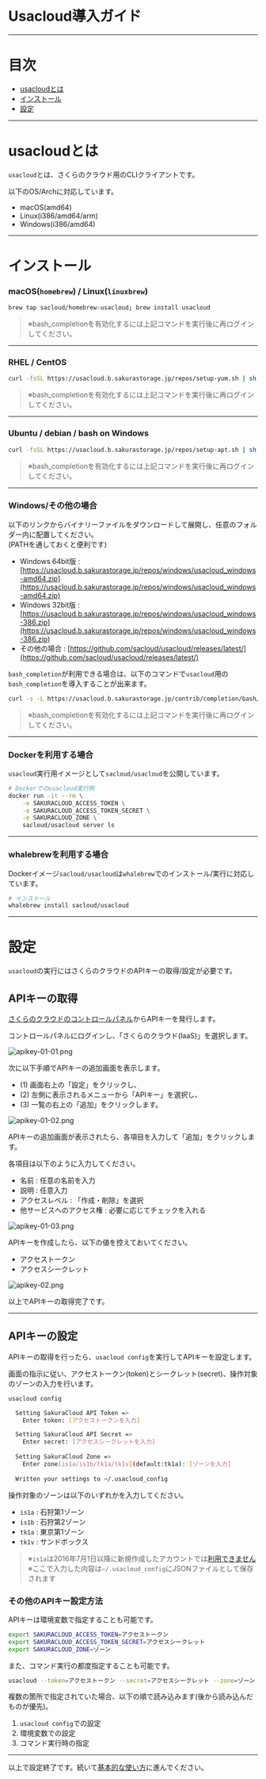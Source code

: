 # Usacloud導入ガイド

---

# 目次

  * [usacloudとは](#usacloud_1)
  * [インストール](#_2)
  * [設定](#_3)

---

# usacloudとは 

`usacloud`とは、さくらのクラウド用のCLIクライアントです。  

以下のOS/Archに対応しています。

  - macOS(amd64)
  - Linux(i386/amd64/arm)
  - Windows(i386/amd64)

---

# インストール

### macOS(`homebrew`) / Linux(`linuxbrew`)

```bash
brew tap sacloud/homebrew-usacloud; brew install usacloud
```

> ※bash_completionを有効化するには上記コマンドを実行後に再ログインしてください。

--- 

### RHEL / CentOS

```bash
curl -fsSL https://usacloud.b.sakurastorage.jp/repos/setup-yum.sh | sh
```

> ※bash_completionを有効化するには上記コマンドを実行後に再ログインしてください。

--- 

### Ubuntu / debian / bash on Windows

```bash
curl -fsSL https://usacloud.b.sakurastorage.jp/repos/setup-apt.sh | sh
```

> ※bash_completionを有効化するには上記コマンドを実行後に再ログインしてください。

---

### Windows/その他の場合

以下のリンクからバイナリーファイルをダウンロードして展開し、任意のフォルダー内に配置してください。  
(PATHを通しておくと便利です)

- Windows 64bit版 : [https://usacloud.b.sakurastorage.jp/repos/windows/usacloud_windows-amd64.zip](https://usacloud.b.sakurastorage.jp/repos/windows/usacloud_windows-amd64.zip)
- Windows 32bit版 : [https://usacloud.b.sakurastorage.jp/repos/windows/usacloud_windows-386.zip](https://usacloud.b.sakurastorage.jp/repos/windows/usacloud_windows-386.zip)
- その他の場合 : [https://github.com/sacloud/usacloud/releases/latest/](https://github.com/sacloud/usacloud/releases/latest/)

`bash_completion`が利用できる場合は、以下のコマンドで`usacloud`用の`bash_completion`を導入することが出来ます。

```bash
curl -s -L https://usacloud.b.sakurastorage.jp/contrib/completion/bash/usacloud >> ~/.bashrc
```

> ※bash_completionを有効化するには上記コマンドを実行後に再ログインしてください。

---

### Dockerを利用する場合

`usacloud`実行用イメージとして`sacloud/usacloud`を公開しています。

```bash
# Dockerでのusacloud実行例
docker run -it --rm \
    -e SAKURACLOUD_ACCESS_TOKEN \
    -e SAKURACLOUD_ACCESS_TOKEN_SECRET \
    -e SAKURACLOUD_ZONE \
    sacloud/usacloud server ls
```

---

### whalebrewを利用する場合


Dockerイメージ`sacloud/usacloud`は`whalebrew`でのインストール/実行に対応しています。

```bash
# インストール
whalebrew install sacloud/usacloud
```

---

# 設定

`usacloud`の実行にはさくらのクラウドのAPIキーの取得/設定が必要です。

## APIキーの取得

[さくらのクラウドのコントロールパネル](https://secure.sakura.ad.jp/cloud/)からAPIキーを発行します。

コントロールパネルにログインし、「さくらのクラウド(IaaS)」を選択します。

![apikey-01-01.png](images/apikey-01-01.png)

次に以下手順でAPIキーの追加画面を表示します。

  - (1) 画面右上の「設定」をクリックし、
  - (2) 左側に表示されるメニューから「APIキー」を選択し、
  - (3) 一覧の右上の「追加」をクリックします。

![apikey-01-02.png](images/apikey-01-02.png)

APIキーの追加画面が表示されたら、各項目を入力して「追加」をクリックします。

各項目は以下のように入力してください。

  - 名前 : 任意の名前を入力
  - 説明 : 任意入力
  - アクセスレベル : 「作成・削除」を選択
  - 他サービスへのアクセス権 : 必要に応じてチェックを入れる

![apikey-01-03.png](images/apikey-01-03.png)

APIキーを作成したら、以下の値を控えておいてください。

  - アクセストークン
  - アクセスシークレット

![apikey-02.png](images/apikey-02.png)

以上でAPIキーの取得完了です。

---

## APIキーの設定

APIキーの取得を行ったら、`usacloud config`を実行してAPIキーを設定します。

画面の指示に従い、アクセストークン(token)とシークレット(secret)、操作対象のゾーンの入力を行います。

```bash
usacloud config

  Setting SakuraCloud API Token => 
  	Enter token: [アクセストークンを入力]

  Setting SakuraCloud API Secret => 
  	Enter secret: [アクセスシークレットを入力]
    	
  Setting SakuraCloud Zone => 
  	Enter zone[is1a/is1b/tk1a/tk1v](default:tk1a): [ゾーンを入力]
 
  Written your settings to ~/.usacloud_config
```

操作対象のゾーンは以下のいずれかを入力してください。

  * `is1a` : 石狩第1ゾーン
  * `is1b` : 石狩第2ゾーン
  * `tk1a` : 東京第1ゾーン
  * `tk1v` : サンドボックス
  
> ※`is1a`は2016年7月1日以降に新規作成したアカウントでは[利用できません](http://cloud-news.sakura.ad.jp/2016/07/01/restric_account_is1a/)  
> ※ここで入力した内容は`~/.usacloud_config`にJSONファイルとして保存されます


### その他のAPIキー設定方法

APIキーは環境変数で指定することも可能です。

```bash
export SAKURACLOUD_ACCESS_TOKEN=アクセストークン
export SAKURACLOUD_ACCESS_TOKEN_SECRET=アクセスシークレット
export SAKURACLOUD_ZONE=ゾーン
```

また、コマンド実行の都度指定することも可能です。

```bash
usacloud --token=アクセストークン --secret=アクセスシークレット --zone=ゾーン server ls
```

複数の箇所で指定されていた場合、以下の順で読み込みます(後から読み込んだものが優先)。

1. `usacloud config`での設定
2. 環境変数での設定
3. コマンド実行時の指定

--- 

以上で設定終了です。続いて[基本的な使い方](basic_usage.md)に進んでください。
